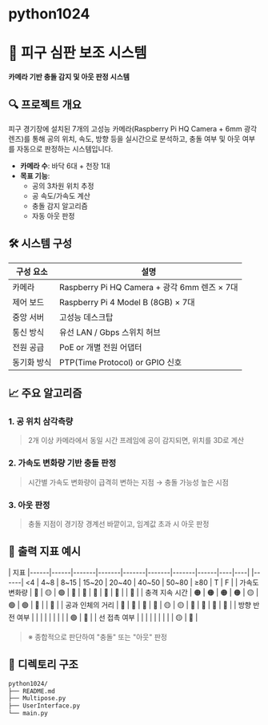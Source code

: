 # python1024

# 🏐 피구 심판 보조 시스템

**카메라 기반 충돌 감지 및 아웃 판정 시스템**

## 🔍 프로젝트 개요
피구 경기장에 설치된 7개의 고성능 카메라(Raspberry Pi HQ Camera + 6mm 광각 렌즈)를 통해 
공의 위치, 속도, 방향 등을 실시간으로 분석하고, 충돌 여부 및 아웃 여부를 자동으로 판정하는 시스템입니다.

- **카메라 수**: 바닥 6대 + 천장 1대
- **목표 기능**:
  - 공의 3차원 위치 추정
  - 공 속도/가속도 계산
  - 충돌 감지 알고리즘
  - 자동 아웃 판정

## 🛠 시스템 구성

| 구성 요소       | 설명 |
|----------------|------|
| 카메라        | Raspberry Pi HQ Camera + 광각 6mm 렌즈 × 7대 |
| 제어 보드     | Raspberry Pi 4 Model B (8GB) × 7대 |
| 중앙 서버     | 고성능 데스크탑 |
| 통신 방식     | 유선 LAN / Gbps 스위치 허브 |
| 전원 공급     | PoE or 개별 전원 어댑터 |
| 동기화 방식   | PTP(Time Protocol) or GPIO 신호 |

## 📈 주요 알고리즘

### 1. 공 위치 삼각측량
> 2개 이상 카메라에서 동일 시간 프레임에 공이 감지되면, 위치를 3D로 계산

### 2. 가속도 변화량 기반 충돌 판정
> 시간별 가속도 변화량이 급격히 변하는 지점 → 충돌 가능성 높은 시점

### 3. 아웃 판정
> 충돌 지점이 경기장 경계선 바깥이고, 임계값 초과 시 아웃 판정

## 🧪 출력 지표 예시

| 지표 |------|------|-------|-------|-------|-------|-------|------|----|----|
|------| <4 | 4~8 | 8~15 | 15~20 | 20~40 | 40~50 | 50~80 | ≥80 | T | F | 
| 가속도 변화량 | 🔴 | 🟡 | 🟢 | 🔵 | 🔵 | 🔵 | 🔵 | 🔵 |    | 🔴 |
| 충격 지속 시간 | 🟠 | 🟠 | 🟠 | 🟠 | 🟡 | 🟢 | 🟢 | 🔵 |    | 🔴 |
| 공과 인체의 거리 | 🔵 | 🔵 | 🔵 | 🔵 | 🟡 | 🟡 | 🔴 | 🔴 | 🔴 | 🔵 |
| 방향 반전 여부 |    |    |    |    |    |    |    |    | 🟢 | 🔴 |
| 선 접촉 여부 |    |    |    |    |    |    |    |    | 🟡 | 🔴 |

> ※ 종합적으로 판단하여 "충돌" 또는 "아웃" 판정

## 📂 디렉토리 구조

```bash
python1024/
├── README.md
├── Multipose.py
├── UserInterface.py
└── main.py
